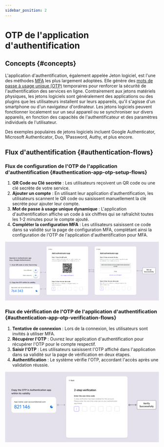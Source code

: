 ```yaml
---
sidebar_position: 2
---
```


# OTP de l'application d'authentification

## Concepts {#concepts}

L'application d'authentification, également appelée Jeton logiciel, est l'une des méthodes [MFA](https://auth.wiki/mfa) les plus largement adoptées. Elle génère des [mots de passe à usage unique (OTP)](https://auth.wiki/otp) temporaires pour renforcer la sécurité de l'authentification des services en ligne. Contrairement aux jetons matériels physiques, les jetons logiciels sont généralement des applications ou des plugins que les utilisateurs installent sur leurs appareils, qu'il s'agisse d'un smartphone ou d'un navigateur d'ordinateur. Les jetons logiciels peuvent fonctionner localement sur un seul appareil ou se synchroniser sur divers appareils, en fonction des capacités de l'authentificateur et des paramètres individuels de l'utilisateur.

Des exemples populaires de jetons logiciels incluent Google Authenticator, Microsoft Authenticator, Duo, 1Password, Authy, et plus encore.

## Flux d'authentification {#authentication-flows}

### Flux de configuration de l'OTP de l'application d'authentification {#authentication-app-otp-setup-flows}

1. **QR Code ou Clé secrète** : Les utilisateurs reçoivent un QR code ou une clé secrète de votre service.
2. **Ajouter un compte** : En utilisant leur application d'authentification, les utilisateurs scannent le QR code ou saisissent manuellement la clé secrète pour ajouter leur compte.
3. **Mot de passe à usage unique dynamique** : L'application d'authentification affiche un code à six chiffres qui se rafraîchit toutes les 1-2 minutes pour le compte ajouté.
4. **Compléter la configuration MFA** : Les utilisateurs saisissent ce code dans sa validité sur la page de configuration MFA, complétant ainsi la configuration de l'OTP de l'application d'authentification pour MFA.

![Flux de configuration OTP](./assets/otp-set-up-flow.png)

### Flux de vérification de l'OTP de l'application d'authentification {#authentication-app-otp-verification-flows}

1. **Tentative de connexion** : Lors de la connexion, les utilisateurs sont invités à utiliser MFA.
2. **Récupérer l'OTP** : Ouvrez leur application d'authentification pour récupérer l'OTP pour le compte respectif.
3. **Saisir l'OTP** : Les utilisateurs saisissent l'OTP affiché dans l'application dans sa validité sur la page de vérification en deux étapes.
4. **Authentification** : Le système vérifie l'OTP, accordant l'accès après une validation réussie.

![Flux de vérification OTP](./assets/otp-verification-flow.png)
